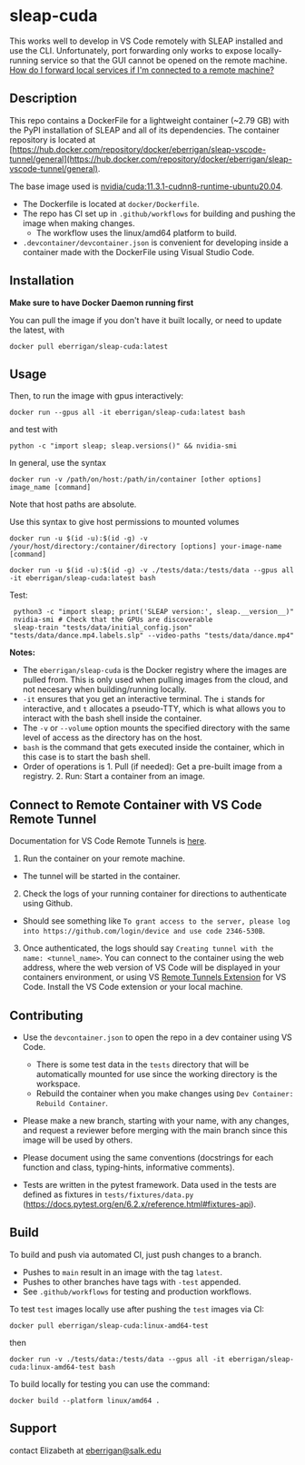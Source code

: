 # sleap-cuda

This works well to develop in VS Code remotely with SLEAP installed and use the CLI. Unfortunately, port forwarding only works to expose locally-running service so that the GUI cannot be opened on the remote machine. 
[How do I forward local services if I'm connected to a remote machine?](https://code.visualstudio.com/docs/editor/port-forwarding#_how-do-i-forward-local-services-if-im-connected-to-a-remote-machine)

## Description
This repo contains a DockerFile for a lightweight container (~2.79 GB) with the PyPI installation of SLEAP and all of its dependencies. The container repository is located at [https://hub.docker.com/repository/docker/eberrigan/sleap-vscode-tunnel/general](https://hub.docker.com/repository/docker/eberrigan/sleap-vscode-tunnel/general).

The base image used is [nvidia/cuda:11.3.1-cudnn8-runtime-ubuntu20.04](https://hub.docker.com/layers/nvidia/cuda/11.3.1-cudnn8-runtime-ubuntu20.04/images/sha256-025a321d3131b688f4ac09d80e9af6221f2d1568b4f9ea6e45a698beebb439c0).
- The Dockerfile is located at `docker/Dockerfile`.
- The repo has CI set up in `.github/workflows` for building and pushing the image when making changes.
  - The workflow uses the linux/amd64 platform to build. 
- `.devcontainer/devcontainer.json` is convenient for developing inside a container made with the DockerFile using Visual Studio Code.


## Installation

**Make sure to have Docker Daemon running first**


You can pull the image if you don't have it built locally, or need to update the latest, with

```
docker pull eberrigan/sleap-cuda:latest
```

## Usage 

Then, to run the image with gpus interactively:

```
docker run --gpus all -it eberrigan/sleap-cuda:latest bash
```

and test with 

```
python -c "import sleap; sleap.versions()" && nvidia-smi
```

In general, use the syntax

```
docker run -v /path/on/host:/path/in/container [other options] image_name [command]
```

Note that host paths are absolute. 


Use this syntax to give host permissions to mounted volumes
```
docker run -u $(id -u):$(id -g) -v /your/host/directory:/container/directory [options] your-image-name [command]
```

```
docker run -u $(id -u):$(id -g) -v ./tests/data:/tests/data --gpus all -it eberrigan/sleap-cuda:latest bash
```

Test:

```
 python3 -c "import sleap; print('SLEAP version:', sleap.__version__)"
 nvidia-smi # Check that the GPUs are discoverable
 sleap-train "tests/data/initial_config.json" "tests/data/dance.mp4.labels.slp" --video-paths "tests/data/dance.mp4"
```

**Notes:**

- The `eberrigan/sleap-cuda` is the Docker registry where the images are pulled from. This is only used when pulling images from the cloud, and not necesary when building/running locally.
- `-it` ensures that you get an interactive terminal. The `i` stands for interactive, and `t` allocates a pseudo-TTY, which is what allows you to interact with the bash shell inside the container.
- The `-v` or `--volume` option mounts the specified directory with the same level of access as the directory has on the host.
- `bash` is the command that gets executed inside the container, which in this case is to start the bash shell.
- Order of operations is 1. Pull (if needed): Get a pre-built image from a registry. 2. Run: Start a container from an image.

## Connect to Remote Container with VS Code Remote Tunnel

Documentation for VS Code Remote Tunnels is [here](https://code.visualstudio.com/docs/remote/tunnels).

1. Run the container on your remote machine.
  - The tunnel will be started in the container.
2. Check the logs of your running container for directions to authenticate using Github.
  - Should see something like `To grant access to the server, please log into https://github.com/login/device and use code 2346-530B`.
3. Once authenticated, the logs should say `Creating tunnel with the name: <tunnel_name>`. You can connect to the container using the web address, where the web version of VS Code will be displayed in your containers environment, or using VS [Remote Tunnels Extension](https://code.visualstudio.com/docs/remote/tunnels#_remote-tunnels-extension) for VS Code. Install the VS Code extension or your local machine.

## Contributing

- Use the `devcontainer.json` to open the repo in a dev container using VS Code.
  - There is some test data in the `tests` directory that will be automatically mounted for use since the working directory is the workspace.
  - Rebuild the container when you make changes using `Dev Container: Rebuild Container`.

- Please make a new branch, starting with your name, with any changes, and request a reviewer before merging with the main branch since this image will be used by others.
- Please document using the same conventions (docstrings for each function and class, typing-hints, informative comments).
- Tests are written in the pytest framework. Data used in the tests are defined as fixtures in `tests/fixtures/data.py` (https://docs.pytest.org/en/6.2.x/reference.html#fixtures-api).


## Build
To build and push via automated CI, just push changes to a branch. 
- Pushes to `main` result in an image with the tag `latest`. 
- Pushes to other branches have tags with `-test` appended. 
- See `.github/workflows` for testing and production workflows.

To test `test` images locally use after pushing the `test` images via CI:

```
docker pull eberrigan/sleap-cuda:linux-amd64-test
```

then 

```
docker run -v ./tests/data:/tests/data --gpus all -it eberrigan/sleap-cuda:linux-amd64-test bash
```

To build locally for testing you can use the command:

```
docker build --platform linux/amd64 .
```

## Support
contact Elizabeth at eberrigan@salk.edu
